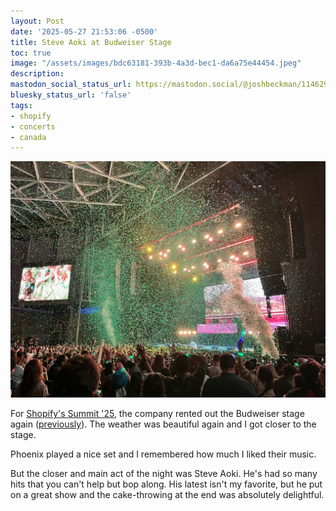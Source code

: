 ```yaml
---
layout: Post
date: '2025-05-27 21:53:06 -0500'
title: Steve Aoki at Budweiser Stage
toc: true
image: "/assets/images/bdc63181-393b-4a3d-bec1-da6a75e44454.jpeg"
description:
mastodon_social_status_url: https://mastodon.social/@joshbeckman/114629146177694896
bluesky_status_url: 'false'
tags:
- shopify
- concerts
- canada
---
```



![Aoki on stage](/assets/images/bdc63181-393b-4a3d-bec1-da6a75e44454.jpeg)

For [Shopify's Summit '25](https://www.joshbeckman.org/blog/traveling/shopify-summit-2025), the company rented out the Budweiser stage again ([previously](https://www.joshbeckman.org/blog/attending/the-roots-weezer-girl-talk-at-budweiser-stage)). The weather was beautiful again and I got closer to the stage.

Phoenix played a nice set and I remembered how much I liked their music.

But the closer and main act of the night was Steve Aoki. He's had so many hits that you can't help but bop along. His latest isn't my favorite, but he put on a great show and the cake-throwing at the end was absolutely delightful.
